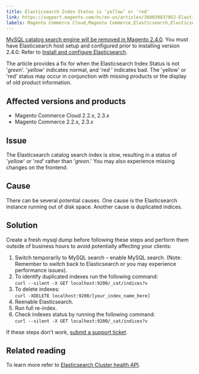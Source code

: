 ```yaml
---
title: Elasticsearch Index Status is ‘yellow’ or 'red'
link: https://support.magento.com/hc/en-us/articles/360039837952-Elasticsearch-Index-Status-is-yellow-or-red-
labels: Magento Commerce Cloud,Magento Commerce,Elasticsearch,Elasticsearch Index Status,yellow,red,2.3.x,2.2.x,how to
---
```


<p class="warning"><a href="https://support.magento.com/hc/en-us/articles/360043144271-MySQL-catalog-search-engine-will-be-removed-in-all-versions-of-Magento-2-4-0">MySQL catalog search engine will be removed in Magento 2.4.0</a>. You must have Elasticsearch host setup and configured prior to installing version 2.4.0. Refer to <a href="https://devdocs.magento.com/guides/v2.3/config-guide/elasticsearch/es-overview.html">Install and configure Elasticsearch</a>.</p>
<p>The article provides a fix for when the Elasticsearch Index Status is not '<em>green</em>'. '<em>yellow</em>' indicates normal, and '<em>red </em>' indicates bad. The 'yellow' or 'red' status may occur in conjunction with missing products or the display of old product information. </p>
<h2>Affected versions and products</h2>
<ul>
<li>Magento Commerce Cloud 2.2.x, 2.3.x</li>
<li>Magento Commerce 2.2.x, 2.3.x</li>
</ul>
<h2>Issue</h2>
<p>The Elasticsearch catalog search index is slow, resulting in a status of '<em>yellow</em>' or '<em>red</em>' rather than ‘<em>green</em>.' You may also experience missing changes on the frontend.</p>
<h2>Cause</h2>
<p>There can be several potential causes. One cause is the Elasticsearch instance running out of disk space. Another cause is duplicated indices.</p>
<h2>Solution</h2>
<p>Create a fresh mysql dump before following these steps and perform them outside of business hours to avoid potentially affecting your clients:</p>
<ol>
<li>Switch temporarily to MySQL search – enable MySQL search. (Note: Remember to switch back to Elasticsearch or you may experience performance issues).</li>
<li>To identify duplicated indexes run the following command:<br/> <code class="language-clike" style="white-space: pre;">curl --silent -X GET localhost:9200/_cat/indices?v</code>
</li>
<li>To delete indexes:<br/> <code class="language-clike" style="white-space: pre;">curl -XDELETE localhost:9200/[your_index_name_here]</code>
</li>
<li>Reenable Elasticsearch.</li>
<li>Run full re-index.</li>
<li>Check indexes status by running the following command:<br/> <code class="language-clike" style="white-space: pre;">curl --silent -X GET localhost:9200/_cat/indices?v </code>
</li>
</ol>
<p>If these steps don't work, <a href="https://support.magento.com/hc/en-us/articles/360019088251">submit a support ticket</a>.</p>
<h2>Related reading</h2>
<p>To learn more refer to <a href="https://www.elastic.co/guide/en/elasticsearch/reference/current/cluster-health.html">Elasticsearch Cluster health API</a>.</p>